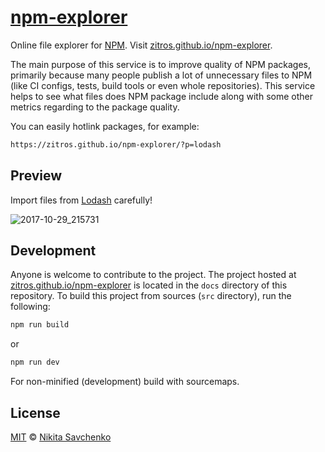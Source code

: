 # [npm-explorer](https://zitros.github.io/npm-explorer)

Online file explorer for [NPM](https://www.npmjs.com/).
Visit [zitros.github.io/npm-explorer](https://zitros.github.io/npm-explorer).

The main purpose of this service is to improve quality of NPM packages, primarily because many people
publish a lot of unnecessary files to NPM (like CI configs, tests, build tools or even whole repositories).
This service helps to see what files does NPM package include along with some other metrics regarding
to the package quality.

You can easily hotlink packages, for example:

```txt
https://zitros.github.io/npm-explorer/?p=lodash
```

Preview
-------

Import files from [Lodash](https://lodash.com) carefully!

![2017-10-29_215731](https://user-images.githubusercontent.com/4989256/32147769-259653d2-bcf5-11e7-9e55-52e6042c419c.png)

Development
-----------

Anyone is welcome to contribute to the project. The project hosted at [zitros.github.io/npm-explorer](https://zitros.github.io/npm-explorer)
is located in the `docs` directory of this repository. To build this project from sources (`src` 
directory), run the following:

```bash
npm run build
```

or

```bash
npm run dev
```

For non-minified (development) build with sourcemaps.

License
-------

[MIT](license) © [Nikita Savchenko](https://nikita.tk)
